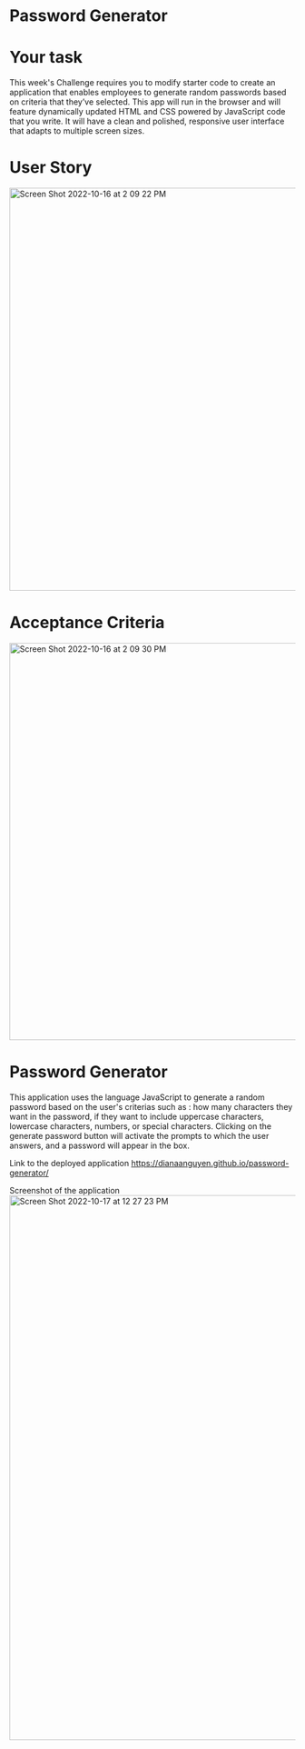 # Password Generator

# Your task
This week's Challenge requires you to modify starter code to create an application that enables employees to generate random passwords based on criteria that they’ve selected. This app will run in the browser and will feature dynamically updated HTML and CSS powered by JavaScript code that you write. It will have a clean and polished, responsive user interface that adapts to multiple screen sizes.

# User Story
<img width="709" alt="Screen Shot 2022-10-16 at 2 09 22 PM" src="https://user-images.githubusercontent.com/111664734/196262884-55092314-653b-487f-a5d9-ade815250140.png">

# Acceptance Criteria
<img width="699" alt="Screen Shot 2022-10-16 at 2 09 30 PM" src="https://user-images.githubusercontent.com/111664734/196262888-0a5e07ac-b10a-4891-ac69-32b976282242.png">

# Password Generator
This application uses the language JavaScript to generate a random password based on the user's criterias such as : how many characters they want in the password, if they want to include uppercase characters, lowercase characters, numbers, or special characters. Clicking on the generate password button will activate the prompts to which the user answers, and a password will appear in the box.

Link to the deployed application
https://dianaanguyen.github.io/password-generator/

Screenshot of the application
<img width="959" alt="Screen Shot 2022-10-17 at 12 27 23 PM" src="https://user-images.githubusercontent.com/111664734/196265300-6320ee88-6300-4fc0-a7a0-f8d0b30fadd7.png">
